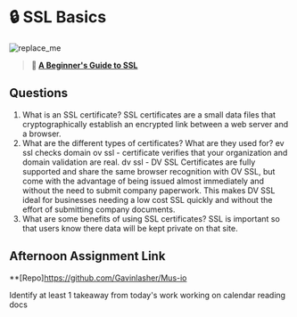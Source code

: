 # 🔒 SSL Basics

![replace_me](https://codeworks.blob.core.windows.net/public/assets/img/illustrations/placeholder.svg)

> **📖 [A Beginner's Guide to SSL](https://codeworksacademy.com/fs-student-guide/resources/wk8-9/07-SSL)**

## Questions

1. What is an SSL certificate?
SSL certificates are a small data files that cryptographically establish an encrypted link between a web server and a browser. 
2. What are the different types of certificates? What are they used for?
ev ssl checks domain
ov ssl - certificate verifies that your organization and domain validation are real. 
dv ssl - DV SSL Certificates are fully supported and share the same browser recognition with OV SSL, but come with the advantage of being issued almost immediately and without the need to submit company paperwork. This makes DV SSL ideal for businesses needing a low cost SSL quickly and without the effort of submitting company documents.
3. What are some benefits of using SSL certificates?
SSL is important so that users know there data will be kept private on that site.
## Afternoon Assignment Link

**[Repo]https://github.com/Gavinlasher/Mus-io

Identify at least 1 takeaway from today's work
working on calendar reading docs